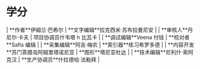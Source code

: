 # 学分

<colgroup class="calibre13"><col class="calibre14"> <col class="calibre14"></colgroup> 
| **作者**伊姆兰·巴希尔 | **文字编辑**拉克西米·苏布拉曼尼安 |
| **审核人**丹尼尔·卡夫 | 项目协调员什韦塔 h 比瓦卡 |
| **调试编辑**Veena 付钱 | **校对者**Safis 编辑 |
| **采集编辑**阿吉·梅农 | **索引器**练习希罗多德 |
| **内容开发**苏门答腊岛阿姆里塔诺尼亚 | **图形**塔尼亚杜达 |
| **技术编辑**尼利什·索阿克汉 | **生产协调员**什拉德哈·法勒拜 |